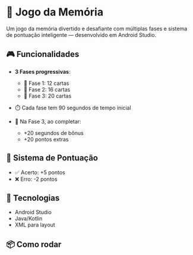# 🧠 Jogo da Memória

Um jogo da memória divertido e desafiante com múltiplas fases e sistema de pontuação inteligente — desenvolvido em Android Studio.

## 🎮 Funcionalidades

- **3 Fases progressivas**:
  - 🔹 Fase 1: 12 cartas
  - 🔸 Fase 2: 16 cartas
  - 🔺 Fase 3: 20 cartas

- ⏱️ Cada fase tem 90 segundos de tempo inicial  
- 🌟 Na Fase 3, ao completar:
  - +20 segundos de bônus
  - +20 pontos extras

## 🧮 Sistema de Pontuação

- ✅ Acerto: +5 pontos  
- ❌ Erro: -2 pontos

## 📱 Tecnologias

- Android Studio
- Java/Kotlin
- XML para layout

## 📦 Como rodar

